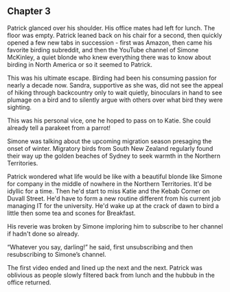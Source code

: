 ## Chapter 3

Patrick glanced over his shoulder. His office mates had left for lunch. The floor was empty. Patrick leaned back on his chair for a second, then quickly opened a few new tabs in succession - first was Amazon, then came his favorite birding subreddit, and then the YouTube channel of Simone McKinley, a quiet blonde who knew everything there was to know about birding in North America or so it seemed to Patrick.

This was his ultimate escape. Birding had been his consuming passion for nearly a decade now. Sandra, supportive as she was, did not see the appeal of hiking through backcountry only to wait quietly, binoculars in hand to see plumage on a bird and to silently argue with others over what bird they were sighting.

This was his personal vice, one he hoped to pass on to Katie. She could already tell a parakeet from a parrot!

Simone was talking about the upcoming migration season presaging the onset of winter. Migratory birds from South New Zealand regularly found their way up the golden beaches of Sydney to seek warmth in the Northern Territories.

Patrick wondered what life would be like with a beautiful blonde like Simone for company in the middle of nowhere in the Northern Territories. It'd be idyllic for a time. Then he'd start to miss Katie and the Kebab Corner on Duvall Street. He'd have to form a new routine different from his current job managing IT for the university. He'd wake up at the crack of dawn to bird a little then some tea and scones for Breakfast. 

His reverie was broken by Simone imploring him to subscribe to her channel if hadn't done so already. 

“Whatever you say, darling!” he said, first unsubscribing and then resubscribing to Simone’s channel.

The first video ended and lined up the next and the next. Patrick was oblivious as people slowly filtered back from lunch and the hubbub in the office returned.
